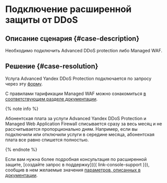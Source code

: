 # Подключение расширенной защиты от DDoS


## Описание сценария {#case-description}

Необходимо подключить Advanced DDoS protection либо Managed WAF.

## Решение {#case-resolution}

Услуга Advanced Yandex DDoS Protection подключается по запросу через эту [форму](https://forms.yandex.ru/surveys/13203262.d03e905cf02195bec1093aa2b032802fe13caac0/).

С правилами тарификации Managed WAF можно ознакомиться [в соответствующем разделе документации](../../../vpc/pricing.md#prices-ddos-advanced).

{% note info %}

Абонентская плата за услуги Advanced Yandex DDoS Protection и Managed Web Application Firewall списывается сразу за весь месяц и не рассчитывается пропорционально дням. Например, если вы подключили или отключили услуги в середине месяца, абонентская плата все равно спишется полностью.

{% endnote %}

Если вам нужна более подробная консультация по расширенной защите, [создайте запрос в поддержку]({{ link-console-support }}), сообщив в нем желаемые значения [параметров, описанных в документации](../../../vpc/ddos-protection/index.md#advanced-protection).
